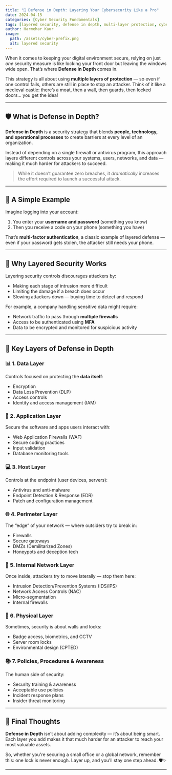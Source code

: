 ```yaml
---
title: "🧱 Defense in Depth: Layering Your Cybersecurity Like a Pro"
date: 2024-04-15
categories: [Cyber Security Fundamentals]
tags: [layered security, defense in depth, multi-layer protection, cybersecurity strategy]
author: Harmehar Kaur
image:
  path: /assets/cyber-prefix.png
  alt: layered security
---
```


When it comes to keeping your digital environment secure, relying on just *one* security measure is like locking your front door but leaving the windows wide open. That’s where **Defense in Depth** comes in.

This strategy is all about using **multiple layers of protection** — so even if one control fails, others are still in place to stop an attacker. Think of it like a medieval castle: there’s a moat, then a wall, then guards, then locked doors... you get the idea!

---

## 🛡️ What is Defense in Depth?

**Defense in Depth** is a security strategy that blends **people, technology, and operational processes** to create barriers at every level of an organization.

Instead of depending on a single firewall or antivirus program, this approach layers different controls across your systems, users, networks, and data — making it much harder for attackers to succeed.

> While it doesn’t guarantee zero breaches, it *dramatically* increases the effort required to launch a successful attack.

---

## 🔁 A Simple Example

Imagine logging into your account:

1. You enter your **username and password** (something you know)
2. Then you receive a code on your phone (something you have)

That’s **multi-factor authentication**, a classic example of layered defense — even if your password gets stolen, the attacker still needs your phone.

---

## 🧱 Why Layered Security Works

Layering security controls discourages attackers by:

- Making each stage of intrusion more difficult
- Limiting the damage if a breach does occur
- Slowing attackers down — buying time to detect and respond

For example, a company handling sensitive data might require:

- Network traffic to pass through **multiple firewalls**
- Access to be authenticated using **MFA**
- Data to be encrypted and monitored for suspicious activity

---

## 🧩 Key Layers of Defense in Depth

### 📊 1. Data Layer
Controls focused on protecting the **data itself**:

- Encryption
- Data Loss Prevention (DLP)
- Access controls
- Identity and access management (IAM)

### 🧩 2. Application Layer
Secure the software and apps users interact with:

- Web Application Firewalls (WAF)
- Secure coding practices
- Input validation
- Database monitoring tools

### 💻 3. Host Layer
Controls at the endpoint (user devices, servers):

- Antivirus and anti-malware
- Endpoint Detection & Response (EDR)
- Patch and configuration management

### 🌐 4. Perimeter Layer
The “edge” of your network — where outsiders try to break in:

- Firewalls
- Secure gateways
- DMZs (Demilitarized Zones)
- Honeypots and deception tech

### 🔄 5. Internal Network Layer
Once inside, attackers try to move laterally — stop them here:

- Intrusion Detection/Prevention Systems (IDS/IPS)
- Network Access Controls (NAC)
- Micro-segmentation
- Internal firewalls

### 🏢 6. Physical Layer
Sometimes, security is about walls and locks:

- Badge access, biometrics, and CCTV
- Server room locks
- Environmental design (CPTED)

### 📚 7. Policies, Procedures & Awareness
The human side of security:

- Security training & awareness
- Acceptable use policies
- Incident response plans
- Insider threat monitoring

---

## 🚀 Final Thoughts

**Defense in Depth** isn’t about adding complexity — it’s about being smart. Each layer you add makes it that much harder for an attacker to reach your most valuable assets.

So, whether you're securing a small office or a global network, remember this: one lock is never enough. Layer up, and you’ll stay one step ahead. 🛡️✨

---
